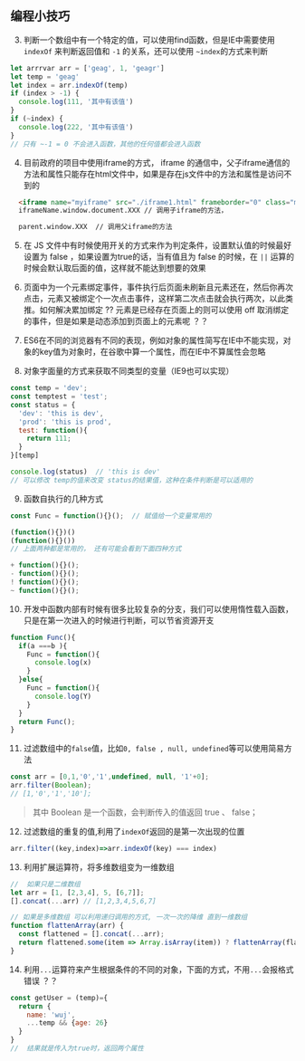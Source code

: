 ## 编程小技巧

3. 判断一个数组中有一个特定的值，可以使用find函数，但是IE中需要使用 `indexOf` 来判断返回值和 `-1` 的关系，还可以使用 `~index`的方式来判断

```js
let arrrvar arr = ['geag', 1, 'geagr']
let temp = 'geag'
let index = arr.indexOf(temp)
if (index > -1) {
  console.log(111, '其中有该值')
}
if (~index) {
  console.log(222, '其中有该值')
}
// 只有 ~-1 = 0 不会进入函数，其他的任何值都会进入函数
```

4. 目前政府的项目中使用iframe的方式， iframe 的通信中，父子iframe通信的方法和属性只能存在html文件中，如果是存在js文件中的方法和属性是访问不到的
```html
  <iframe name="myiframe" src="./iframe1.html" frameborder="0" class="myiframe"></iframe>
  iframeName.window.document.XXX // 调用子iframe的方法，

  parent.window.XXX  // 调用父iframe的方法
```

5. 在 JS 文件中有时候使用开关的方式来作为判定条件，设置默认值的时候最好设置为 false ，如果设置为true的话，当有值且为 false 的时候，在 `||` 运算的时候会默认取后面的值，这样就不能达到想要的效果


6. 页面中为一个元素绑定事件，事件执行后页面未刷新且元素还在，然后你再次点击，元素又被绑定个一次点击事件，这样第二次点击就会执行两次，以此类推。如何解决累加绑定 ??  元素是已经存在页面上的则可以使用 off 取消绑定的事件，但是如果是动态添加到页面上的元素呢 ？？

7. ES6在不同的浏览器有不同的表现，例如对象的属性简写在IE中不能实现，对象的key值为对象时，在谷歌中算一个属性，而在IE中不算属性会忽略

8. 对象字面量的方式来获取不同类型的变量（IE9也可以实现）
```js
const temp = 'dev';
const temptest = 'test';
const status = {
  'dev': 'this is dev',
  'prod': 'this is prod',
  test: function(){
    return 111;
  }
}[temp]

console.log(status)  // 'this is dev'
// 可以修改 temp的值来改变 status的结果值，这种在条件判断是可以适用的
```

9. 函数自执行的几种方式
```js
const Func = function(){}();  // 赋值给一个变量常用的

(function(){})()
(function(){}())
// 上面两种都是常用的， 还有可能会看到下面四种方式

+ function(){}();
- function(){}();
! function(){}();
~ function(){}();
```

10. 开发中函数内部有时候有很多比较复杂的分支，我们可以使用惰性载入函数，只是在第一次进入的时候进行判断，可以节省资源开支
```js
function Func(){
  if(a ===b ){
    Func = function(){
      console.log(x)
    }
  }else{
    Func = function(){
      console.log(Y)
    }
  }
  return Func();
}
```

11. 过滤数组中的`false`值，比如`0, false , null, undefined`等可以使用简易方法
```js
const arr = [0,1,'0','1',undefined, null, '1'+0];
arr.filter(Boolean);
// [1,'0','1','10'];
```
> 其中 Boolean 是一个函数，会判断传入的值返回 true 、 false；


12. 过滤数组的重复的值,利用了`indexOf`返回的是第一次出现的位置
```js
arr.filter((key,index)=>arr.indexOf(key) === index)
```


13. 利用扩展运算符，将多维数组变为一维数组
```js
//  如果只是二维数组
let arr = [1, [2,3,4], 5, [6,7]];
[].concat(...arr) // [1,2,3,4,5,6,7]

// 如果是多维数组 可以利用递归调用的方式, 一次一次的降维 直到一维数组
function flattenArray(arr) {
  const flattened = [].concat(...arr);
  return flattened.some(item => Array.isArray(item)) ? flattenArray(flattened) : flattened;
}
```

14. 利用`...`运算符来产生根据条件的不同的对象，下面的方式，不用`...`会报格式错误 ？？
```js
const getUser = (temp)={
  return {
    name: 'wuj',
    ...temp && {age: 26}
  }
}
//  结果就是传入为true时，返回两个属性
```